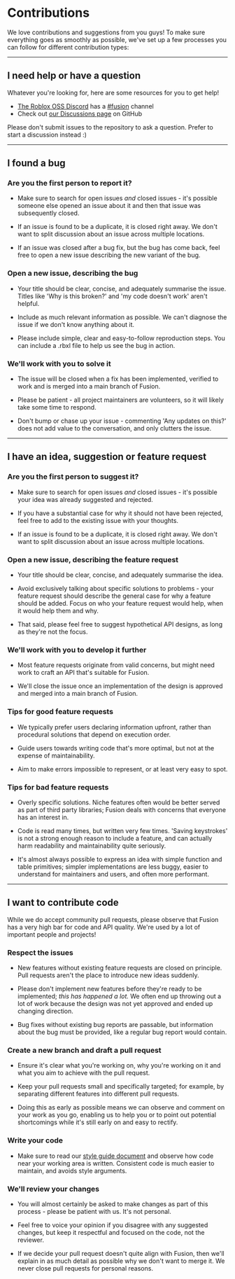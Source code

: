 # Contributions

We love contributions and suggestions from you guys! To make sure everything goes as smoothly as possible, we've set up a few processes you can follow for different contribution types:

-----

## I need help or have a question

Whatever you're looking for, here are some resources for you to get help!

- [The Roblox OSS Discord](https://discord.gg/h2NV8PqhAD) has a [#fusion](https://discord.com/channels/385151591524597761/895437663040077834) channel
- Check out [our Discussions page](https://github.com/Elttob/Fusion/discussions) on GitHub

Please don't submit issues to the repository to ask a question. Prefer to start a
discussion instead :)

-----

## I found a bug

### Are you the first person to report it?

- Make sure to search for open issues *and* closed issues - it's possible
someone else opened an issue about it and then that issue was subsequently
closed.

- If an issue is found to be a duplicate, it is closed right away. We don't
want to split discussion about an issue across multiple locations.

- If an issue was closed after a bug fix, but the bug has come back, feel
free to open a new issue describing the new variant of the bug.


### Open a new issue, describing the bug

- Your title should be clear, concise, and adequately summarise the issue.
Titles like 'Why is this broken?' and 'my code doesn't work' aren't helpful.

- Include as much relevant information as possible. We can't diagnose the
issue if we don't know anything about it.

- Please include simple, clear and easy-to-follow reproduction steps. You
can include a .rbxl file to help us see the bug in action.

### We'll work with you to solve it

- The issue will be closed when a fix has been implemented, verified to work
and is merged into a main branch of Fusion.

- Please be patient - all project maintainers are volunteers, so it will likely
take some time to respond.

- Don't bump or chase up your issue - commenting 'Any updates on this?' does
not add value to the conversation, and only clutters the issue.

-----

## I have an idea, suggestion or feature request

### Are you the first person to suggest it?

- Make sure to search for open issues *and* closed issues - it's possible
your idea was already suggested and rejected. 

- If you have a substantial case for why it should not have been rejected,
feel free to add to the existing issue with your thoughts.

- If an issue is found to be a duplicate, it is closed right away. We don't
want to split discussion about an issue across multiple locations.

### Open a new issue, describing the feature request

- Your title should be clear, concise, and adequately summarise the idea.

- Avoid exclusively talking about specific solutions to problems - your
feature request should describe the general case for why a feature should be
added. Focus on who your feature request would help, when it would help them
and why.

- That said, please feel free to suggest hypothetical API designs, as long
as they're not the focus.

### We'll work with you to develop it further

- Most feature requests originate from valid concerns, but might need work to
craft an API that's suitable for Fusion.

- We'll close the issue once an implementation of the design is approved and
merged into a main branch of Fusion.

### Tips for good feature requests

- We typically prefer users declaring information upfront, rather than
procedural solutions that depend on execution order.

- Guide users towards writing code that's more optimal, but not at the expense
of maintainability.

- Aim to make errors impossible to represent, or at least very easy to spot.

### Tips for bad feature requests

- Overly specific solutions. Niche features often would be better served as
part of third party libraries; Fusion deals with concerns that everyone has an
interest in.

- Code is read many times, but written very few times. 'Saving keystrokes' is
not a strong enough reason to include a feature, and can actually harm
readability and maintainability quite seriously.

- It's almost always possible to express an idea with simple function and table
primitives; simpler implementations are less buggy, easier to understand for
maintainers and users, and often more performant.

-----

## I want to contribute code

While we do accept community pull requests, please observe that Fusion has a
very high bar for code and API quality. We're used by a lot of important people
and projects!

### Respect the issues

- New features without existing feature requests are closed on principle. Pull
requests aren't the place to introduce new ideas suddenly.

- Please don't implement new features before they're ready to be implemented;
*this has happened a lot.* We often end up throwing out a lot of work because
the design was not yet approved and ended up changing direction.

- Bug fixes without existing bug reports are passable, but information about
the bug must be provided, like a regular bug report would contain.

### Create a new branch and draft a pull request

- Ensure it's clear what you're working on, why you're working on it and what
you aim to achieve with the pull request.

- Keep your pull requests small and specifically targeted; for example, by
separating different features into different pull requests.

- Doing this as early as possible means we can observe and comment on your
work as you go, enabling us to help you or to point out potential
shortcomings while it's still early on and easy to rectify.

### Write your code

- Make sure to read our <a href="./style-guide.md">style guide document</a>
and observe how code near your working area is written. Consistent code is much
easier to maintain, and avoids style arguments.

### We'll review your changes

- You will almost certainly be asked to make changes as part of this process -
please be patient with us. It's not personal.

- Feel free to voice your opinion if you disagree with any suggested changes,
but keep it respectful and focused on the code, not the reviewer.

- If we decide your pull request doesn't quite align with Fusion, then we'll
explain in as much detail as possible why we don't want to merge it. We never
close pull requests for personal reasons.
